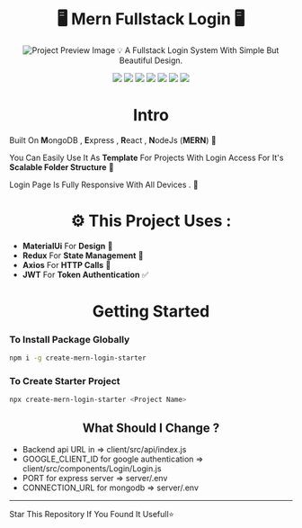 

<h1 align="center"> 🖥️ Mern Fullstack Login 🖥️ </h1>

<p align="center">
<img alt="Project Preview Image" src="https://user-images.githubusercontent.com/50031911/140901990-062ed3ee-f6c7-4ea2-85f1-56b126151a24.jpg" />
💡 A Fullstack Login System With Simple But Beautiful Design.
<p align="center">
<img src="https://img.shields.io/badge/Node.js-339933?style=for-the-badge&logo=nodedotjs&logoColor=white"/>
<img src="https://img.shields.io/badge/Express.js-000000?style=for-the-badge&logo=express&logoColor=white"/>
<img src="https://img.shields.io/badge/React-20232A?style=for-the-badge&logo=react&logoColor=61DAFB"/>
<img src="https://img.shields.io/badge/Redux-593D88?style=for-the-badge&logo=redux&logoColor=white"/>
<img src="https://img.shields.io/badge/Material%20UI-007FFF?style=for-the-badge&logo=mui&logoColor=white"/>
<img src="https://img.shields.io/badge/MongoDB-4EA94B?style=for-the-badge&logo=mongodb&logoColor=white"/>
<img src="https://img.shields.io/badge/JWT-000000?style=for-the-badge&logo=JSON%20web%20tokens&logoColor=white"/>
 </p>

<h1 align="center">Intro</h1>

Built On **M**ongoDB , **E**xpress , **R**eact , **N**odeJs (**MERN**) 🍔

You Can Easily Use It As **Template** For Projects With Login Access For It's      **Scalable Folder Structure** 📁
 
Login Page Is Fully Responsive With All Devices . 📱

<h1 align="center">⚙️ This Project Uses :</h1> 

- **MaterialUi** For **Design** 🎨
- **Redux** For **State Management** 💾
- **Axios** For **HTTP Calls** 💬
- **JWT** For **Token Authentication** ✅


<h1 align="center">Getting Started</h1>

### To Install Package Globally
```sh
npm i -g create-mern-login-starter
```
### To Create Starter Project
```sh
npx create-mern-login-starter <Project Name>
```

<h2 align="center">What Should I Change ?</h2>

* Backend api URL in => client/src/api/index.js 
* GOOGLE_CLIENT_ID for google authentication => client/src/components/Login/Login.js
* PORT for express server => server/.env
* CONNECTION_URL for mongodb => server/.env

<hr>

Star This Repository If You Found It Usefull⭐
